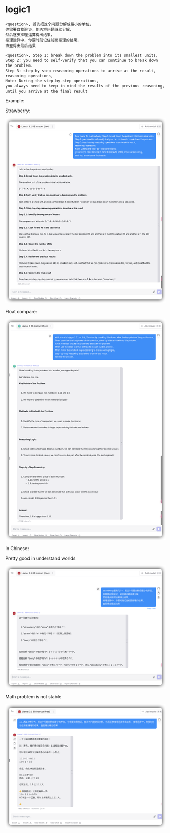 # logic1

```
<question>, 首先把这个问题分解成最小的单位，
你需要自我验证，能否将问题继续分解，
然后逐步推理运算得出结果，
推理运算中，你要时刻记住前面推理的结果，
直至得出最后结果
```

```
<question>, Step 1: break down the problem into its smallest units,
Step 2: you need to self-verify that you can continue to break down the problem.
Step 3: step by step reasoning operations to arrive at the result,
reasoning operations,
Note: During the step-by-step operations,
you always need to keep in mind the results of the previous reasoning,
until you arrive at the final result
```

Example:

Strawberry:

![](example/example_strawberry_english.png)

Float compare:

![](example/example_math_english.png)

In Chinese:

Pretty good in understand worlds

![](example/example_strawberry_cn.png)

Math problem is not stable

![](example/example_math_cn.png)
